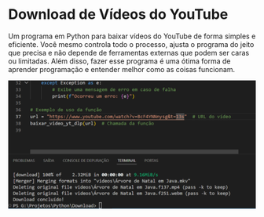 # Download de Vídeos do YouTube

 <p>Um programa em Python para baixar vídeos do YouTube de forma simples e eficiente. Você mesmo controla todo o processo, ajusta o programa do jeito que precisa e não depende de ferramentas externas que podem ser caras ou limitadas. Além disso, fazer esse programa é uma ótima forma de aprender programação e entender melhor como as coisas funcionam.</p>
 

 <img src = "https://github.com/allesantos/allesantos/blob/main/imagens/python-pequenos-projetos/Captura%20de%20tela%202024-12-26%20121932.png">
